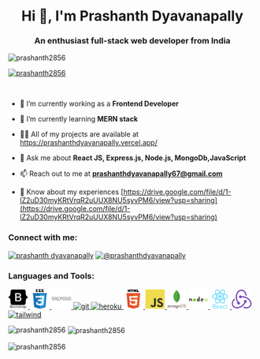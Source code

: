 <h1 align="center">Hi 👋, I'm Prashanth Dyavanapally</h1>
<h3 align="center">An enthusiast full-stack web developer from India</h3>

<p align="left"> <img src="https://komarev.com/ghpvc/?username=prashanth2856&label=Profile%20views&color=0e75b6&style=flat" alt="prashanth2856" /> </p>

<p align="left"> <a href="https://github.com/ryo-ma/github-profile-trophy"><img src="https://github-profile-trophy.vercel.app/?username=prashanth2856" alt="prashanth2856" /></a> </p>

<p align="left"> <a href="https://twitter.com/" target="blank"><img src="https://img.shields.io/twitter/follow/?logo=twitter&style=for-the-badge" alt="" /></a> </p>

- 🔭 I’m currently working as a **Frontend Developer**

- 🌱 I’m currently learning **MERN stack**
- 👨‍💻 All of my projects are available at https://prashanthdyavanapally.vercel.app/

- 💬 Ask me about **React JS, Express.js, Node.js, MongoDb,JavaScript**

- 📫 Reach out to me at **prashanthdyavanapally67@gmail.com**

- 📄 Know about my experiences [https://drive.google.com/file/d/1-lZ2uD30myKRtVrqR2uUUX8NU5syvPM6/view?usp=sharing](https://drive.google.com/file/d/1-lZ2uD30myKRtVrqR2uUUX8NU5syvPM6/view?usp=sharing)

<h3 align="left">Connect with me:</h3>
<p align="left">
<a href="https://linkedin.com/in/prashanth dyavanapally" target="blank"><img align="center" src="https://raw.githubusercontent.com/rahuldkjain/github-profile-readme-generator/master/src/images/icons/Social/linked-in-alt.svg" alt="prashanth dyavanapally" height="30" width="40" /></a>
<a href="https://hashnode.com/@prashanthdyavanapally" target="blank"><img align="center" src="https://raw.githubusercontent.com/rahuldkjain/github-profile-readme-generator/master/src/images/icons/Social/hashnode.svg" alt="@prashanthdyavanapally" height="30" width="40" /></a>
</p>

<h3 align="left">Languages and Tools:</h3>
<p align="left"> <a href="https://getbootstrap.com" target="_blank" rel="noreferrer"> <img src="https://raw.githubusercontent.com/devicons/devicon/master/icons/bootstrap/bootstrap-plain-wordmark.svg" alt="bootstrap" width="40" height="40"/> </a> <a href="https://www.w3schools.com/css/" target="_blank" rel="noreferrer"> <img src="https://raw.githubusercontent.com/devicons/devicon/master/icons/css3/css3-original-wordmark.svg" alt="css3" width="40" height="40"/> </a> <a href="https://expressjs.com" target="_blank" rel="noreferrer"> <img src="https://raw.githubusercontent.com/devicons/devicon/master/icons/express/express-original-wordmark.svg" alt="express" width="40" height="40"/> </a> <a href="https://git-scm.com/" target="_blank" rel="noreferrer"> <img src="https://www.vectorlogo.zone/logos/git-scm/git-scm-icon.svg" alt="git" width="40" height="40"/> </a> <a href="https://heroku.com" target="_blank" rel="noreferrer"> <img src="https://www.vectorlogo.zone/logos/heroku/heroku-icon.svg" alt="heroku" width="40" height="40"/> </a> <a href="https://www.w3.org/html/" target="_blank" rel="noreferrer"> <img src="https://raw.githubusercontent.com/devicons/devicon/master/icons/html5/html5-original-wordmark.svg" alt="html5" width="40" height="40"/> </a> <a href="https://developer.mozilla.org/en-US/docs/Web/JavaScript" target="_blank" rel="noreferrer"> <img src="https://raw.githubusercontent.com/devicons/devicon/master/icons/javascript/javascript-original.svg" alt="javascript" width="40" height="40"/> </a> <a href="https://www.mongodb.com/" target="_blank" rel="noreferrer"> <img src="https://raw.githubusercontent.com/devicons/devicon/master/icons/mongodb/mongodb-original-wordmark.svg" alt="mongodb" width="40" height="40"/> </a> <a href="https://nodejs.org" target="_blank" rel="noreferrer"> <img src="https://raw.githubusercontent.com/devicons/devicon/master/icons/nodejs/nodejs-original-wordmark.svg" alt="nodejs" width="40" height="40"/> </a> <a href="https://reactjs.org/" target="_blank" rel="noreferrer"> <img src="https://raw.githubusercontent.com/devicons/devicon/master/icons/react/react-original-wordmark.svg" alt="react" width="40" height="40"/> </a> <a href="https://redux.js.org" target="_blank" rel="noreferrer"> <img src="https://raw.githubusercontent.com/devicons/devicon/master/icons/redux/redux-original.svg" alt="redux" width="40" height="40"/> </a> <a href="https://tailwindcss.com/" target="_blank" rel="noreferrer"> <img src="https://www.vectorlogo.zone/logos/tailwindcss/tailwindcss-icon.svg" alt="tailwind" width="40" height="40"/> </a> </p>

<p><img align="left" src="https://github-readme-stats.vercel.app/api/top-langs?username=prashanth2856&show_icons=true&locale=en&layout=compact" alt="prashanth2856" /></p>

<p>&nbsp;<img align="center" src="https://github-readme-stats.vercel.app/api?username=prashanth2856&show_icons=true&locale=en" alt="prashanth2856" /></p>

<p><img align="center" src="https://github-readme-streak-stats.herokuapp.com/?user=prashanth2856&" alt="prashanth2856" /></p>
